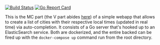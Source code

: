 [![Build Status](https://travis-ci.org/bapjiws/timezones_mc.svg?branch=master)](https://travis-ci.org/bapjiws/timezones_mc)
[![Go Report Card](https://goreportcard.com/badge/github.com/bapjiws/timezones_mc)](https://goreportcard.com/report/github.com/bapjiws/timezones_mc)

This is the MC part (the V part abides [here](https://github.com/bapjiws/timezones_v)) of a simple webapp that allows to create a list of cities with their respective local times (updated in real time) via auto-completion. It consists of a Go server that's hooked up to an ElasticSearch service. Both are dockerized, and the entire backed can be fired up with the ```docker-compose up``` command run from the root directory.
